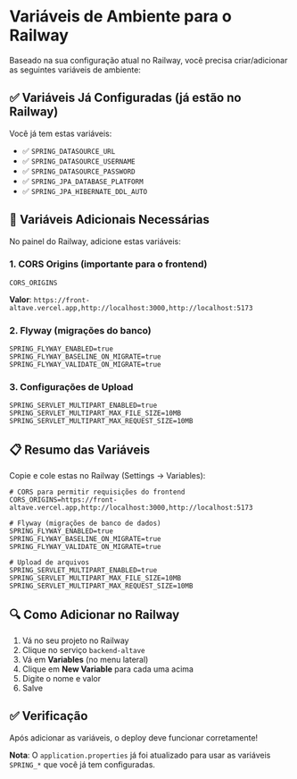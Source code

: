 # Variáveis de Ambiente para o Railway

Baseado na sua configuração atual no Railway, você precisa criar/adicionar as seguintes variáveis de ambiente:

## ✅ Variáveis Já Configuradas (já estão no Railway)

Você já tem estas variáveis:
- ✅ `SPRING_DATASOURCE_URL` 
- ✅ `SPRING_DATASOURCE_USERNAME`
- ✅ `SPRING_DATASOURCE_PASSWORD`
- ✅ `SPRING_JPA_DATABASE_PLATFORM`
- ✅ `SPRING_JPA_HIBERNATE_DDL_AUTO`

## 🔧 Variáveis Adicionais Necessárias

No painel do Railway, adicione estas variáveis:

### 1. CORS Origins (importante para o frontend)
```
CORS_ORIGINS
```
**Valor**: `https://front-altave.vercel.app,http://localhost:3000,http://localhost:5173`

### 2. Flyway (migrações do banco)
```
SPRING_FLYWAY_ENABLED=true
SPRING_FLYWAY_BASELINE_ON_MIGRATE=true
SPRING_FLYWAY_VALIDATE_ON_MIGRATE=true
```

### 3. Configurações de Upload
```
SPRING_SERVLET_MULTIPART_ENABLED=true
SPRING_SERVLET_MULTIPART_MAX_FILE_SIZE=10MB
SPRING_SERVLET_MULTIPART_MAX_REQUEST_SIZE=10MB
```

## 📋 Resumo das Variáveis

Copie e cole estas no Railway (Settings → Variables):

```env
# CORS para permitir requisições do frontend
CORS_ORIGINS=https://front-altave.vercel.app,http://localhost:3000,http://localhost:5173

# Flyway (migrações de banco de dados)
SPRING_FLYWAY_ENABLED=true
SPRING_FLYWAY_BASELINE_ON_MIGRATE=true
SPRING_FLYWAY_VALIDATE_ON_MIGRATE=true

# Upload de arquivos
SPRING_SERVLET_MULTIPART_ENABLED=true
SPRING_SERVLET_MULTIPART_MAX_FILE_SIZE=10MB
SPRING_SERVLET_MULTIPART_MAX_REQUEST_SIZE=10MB
```

## 🔍 Como Adicionar no Railway

1. Vá no seu projeto no Railway
2. Clique no serviço `backend-altave`
3. Vá em **Variables** (no menu lateral)
4. Clique em **New Variable** para cada uma acima
5. Digite o nome e valor
6. Salve

## ✅ Verificação

Após adicionar as variáveis, o deploy deve funcionar corretamente!

**Nota**: O `application.properties` já foi atualizado para usar as variáveis `SPRING_*` que você já tem configuradas.

